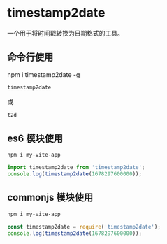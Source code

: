 # timestamp2date

一个用于将时间戳转换为日期格式的工具。

## 命令行使用

npm i timestamp2date -g

```bash
timestamp2date
```

或

```bash
t2d
```

## es6 模块使用

```bash
npm i my-vite-app
```

```javascript
import timestamp2date from 'timestamp2date';
console.log(timestamp2date(1678297600000));
```

## commonjs 模块使用

```bash
npm i my-vite-app
```

```javascript
const timestamp2date = require('timestamp2date');
console.log(timestamp2date(1678297600000));
```
